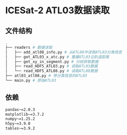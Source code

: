 # ICESat-2 ATL03数据读取

## 文件结构
```bash
.
├── readers # 数据读取
│   ├── add_atl08_info.py # 从ATL08中读取ATL03分类信息
│   ├── get_ATL03_x_atc.py # 重建ATL03沿轨道距离
│   ├── get_xy_in_segment.py # 分段获取数据
│   ├── read_HDF5_ATL03.py # 读取ATL03数据
│   └── read_HDF5_ATL08.py # 读取ATL08数据
├── atl03_atl08.py # 带分类信息的ATL03
└── main.py # 原始ATL03
```

## 依赖
```markdown
pandas~=2.0.3
matplotlib~=3.7.2
numpy~=1.25.2
h5py~=3.9.0
tables~=3.9.2
```
